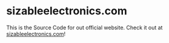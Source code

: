 # sizableelectronics.com
This is the Source Code for out official website. Check it out at [sizableelectronics.com](https://sizableelectronics.com)!
